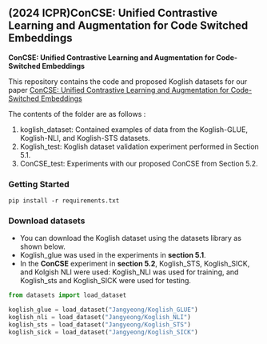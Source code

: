 ## (2024 ICPR)ConCSE: Unified Contrastive Learning and Augmentation for Code Switched Embeddings
**ConCSE: Unified Contrastive Learning and Augmentation for Code-Switched Embeddings**

This repository contains the code and proposed Koglish datasets for our paper [ConCSE: Unified Contrastive Learning and Augmentation for Code-Switched Embeddings](https://arxiv.org/abs/2409.00120)

The contents of the folder are as follows : 
1. koglish_dataset: Contained examples of data from the Koglish-GLUE, Koglish-NLI, and Koglish-STS datasets.
2. Koglish_test: Koglish dataset validation experiment performed in Section 5.1.
3. ConCSE_test: Experiments with our proposed ConCSE from Section 5.2.

### Getting Started ###
```
pip install -r requirements.txt
```

### Download datasets ###
* You can download the Koglish dataset using the datasets library as shown below.
* Koglish_glue was used in the experiments in **section 5.1**. 
* In the **ConCSE** experiment in **section 5.2**, Koglish_STS, Koglish_SICK, and Kolgish NLI were used: Koglish_NLI was used for training, and Koglish_sts and Koglish_SICK were used for testing.
``` python
from datasets import load_dataset

koglish_glue = load_dataset("Jangyeong/Koglish_GLUE")
koglish_nli = load_dataset("Jangyeong/Koglish_NLI")
koglish_sts = load_dataset("Jangyeong/Koglish_STS")
koglish_sick = load_dataset("Jangyeong/Koglish_SICK")
```
 

